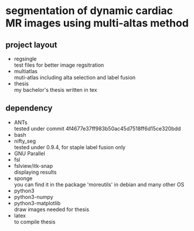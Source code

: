 #	segmentation of dynamic cardiac MR images using multi-altas method

##	project layout

*	regsingle  
	test files for better image regsitration
*	multiatlas  
	muti-atlas including alta selection and label fusion
* thesis  
  my bachelor's thesis written in tex
			
##	dependency 
*	ANTs  
	tested under commit 4f4677e37ff983b50ac45d7518ff6d15ce320bdd
*	bash  
*	nifty_seg  
	tested under 0.9.4, for staple label fusion only
*	GNU Parallel  
* fsl
*	fslview/itk-snap  
  displaying results
* sponge  
  you can find it in the package 'moreutils' in debian and many other OS
* python3
* python3-numpy
* python3-matplotlib  
  draw images needed for thesis
* latex  
  to compile thesis


